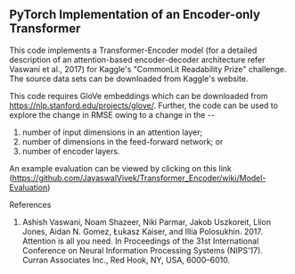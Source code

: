 ## PyTorch Implementation of an Encoder-only Transformer

This code implements a Transformer-Encoder model (for a detailed description of an attention-based encoder-decoder architecture refer Vaswani et al., 2017) for Kaggle's "CommonLit Readability Prize" challenge. The source data sets can be downloaded from Kaggle's website. 

This code requires GloVe embeddings which can be downloaded from https://nlp.stanford.edu/projects/glove/. Further, the code can be used to explore the change in RMSE owing to a change in the -- 
1. number of input dimensions in an attention layer;
2. number of dimensions in the feed-forward network; or
3. number of encoder layers.

An example evaluation can be viewed by clicking on this link (https://github.com/JayaswalVivek/Transformer_Encoder/wiki/Model-Evaluation)

References
1. Ashish Vaswani, Noam Shazeer, Niki Parmar, Jakob Uszkoreit, Llion Jones, Aidan N. Gomez, Łukasz Kaiser, and Illia Polosukhin. 2017. Attention is all you need. In Proceedings of the 31st International Conference on Neural Information Processing Systems (NIPS'17). Curran Associates Inc., Red Hook, NY, USA, 6000–6010.
